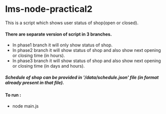 # lms-node-practical2
This is a script which shows user status of shop(open or closed).  

#### There are separate version of script in 3 branches.
* In phase1 branch it will only show status of shop.
* In phase2 branch it will show status of shop and also show next opening or closing time (in hours).
* In phase3 branch it will show status of shop and also show next opening or closing time (in days and hours).

##### Schedule of shop can be provided in '/data/schedule.json' file (in format already present in that file).
  
    
    
#### To run :
* node main.js
